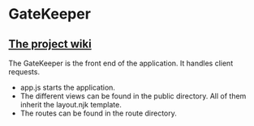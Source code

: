 # GateKeeper

## [The project wiki](https://microrecruitment.github.io/)

The GateKeeper is the front end of the application. It handles client requests.

- app.js starts the application.
- The different views can be found in the public directory. All of them inherit the layout.njk template.
- The routes can be found in the route directory.
